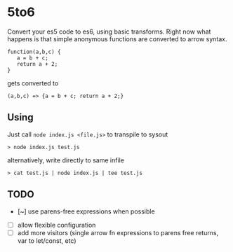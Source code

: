 # 5to6

Convert your es5 code to es6, using basic transforms.
Right now what happens is that simple anonymous functions are converted to arrow syntax.

```
function(a,b,c) {
   a = b + c;
   return a + 2;
}
```

gets converted to
```
(a,b,c) => {a = b + c; return a + 2;}
```

## Using

Just call ```node index.js <file.js>``` to transpile to sysout
```
> node index.js test.js
```

alternatively, write directly to same infile

```
> cat test.js | node index.js | tee test.js

```

## TODO
- [~] use parens-free expressions when possible
- [ ] allow flexible configuration
- [ ] add more visitors (single arrow fn expressions to parens free returns, var to let/const, etc)
